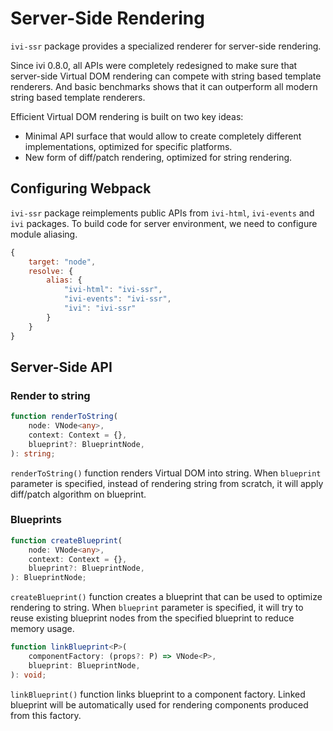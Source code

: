 # Server-Side Rendering

`ivi-ssr` package provides a specialized renderer for server-side rendering.

Since ivi 0.8.0, all APIs were completely redesigned to make sure that server-side Virtual DOM rendering can compete
with string based template renderers. And basic benchmarks shows that it can outperform all modern string based
template renderers.

Efficient Virtual DOM rendering is built on two key ideas:

- Minimal API surface that would allow to create completely different implementations, optimized for specific platforms.
- New form of diff/patch rendering, optimized for string rendering.

## Configuring Webpack

`ivi-ssr` package reimplements public APIs from `ivi-html`, `ivi-events` and `ivi` packages. To build code for server
environment, we need to configure module aliasing.

```js
{
    target: "node",
    resolve: {
        alias: {
            "ivi-html": "ivi-ssr",
            "ivi-events": "ivi-ssr",
            "ivi": "ivi-ssr"
        }
    }
}
```

## Server-Side API

### Render to string

```ts
function renderToString(
    node: VNode<any>,
    context: Context = {},
    blueprint?: BlueprintNode,
): string;
```

`renderToString()` function renders Virtual DOM into string. When `blueprint` parameter is specified, instead of
rendering string from scratch, it will apply diff/patch algorithm on blueprint.

### Blueprints

```ts
function createBlueprint(
    node: VNode<any>,
    context: Context = {},
    blueprint?: BlueprintNode,
): BlueprintNode;
```

`createBlueprint()` function creates a blueprint that can be used to optimize rendering to string. When `blueprint`
parameter is specified, it will try to reuse existing blueprint nodes from the specified blueprint to reduce memory
usage.

```ts
function linkBlueprint<P>(
    componentFactory: (props?: P) => VNode<P>,
    blueprint: BlueprintNode,
): void;
```

`linkBlueprint()` function links blueprint to a component factory. Linked blueprint will be automatically used for
rendering components produced from this factory.
